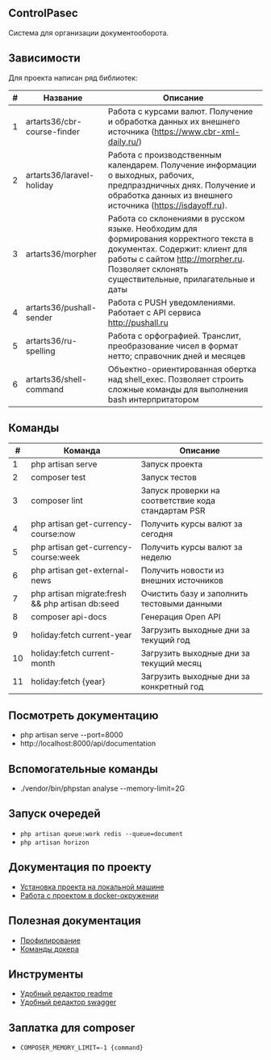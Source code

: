 ## ControlPasec

Система для организации документооборота.

## Зависимости

Для проекта написан ряд библиотек:

| #   | Название  | Описание   |
| ------------ | ------------ | ------------ |
| 1  | artarts36/cbr-course-finder  | Работа с курсами валют. Получение и обработка данных их внешнего источника (https://www.cbr-xml-daily.ru/)  |
|  2 | artarts36/laravel-holiday  | Работа с производственным календарем. Получение информации о выходных, рабочих, предпраздничных днях. Получение и обработка данных из внешнего источника (https://isdayoff.ru).  |
|  3 | artarts36/morpher  | Работа со склонениями в русском языке. Необходим для формирования корректного текста в документах. Содержит: клиент для работы с сайтом http://morpher.ru. Позволяет склонять существительные, прилагательные и даты   |
|  4 |  artarts36/pushall-sender  | Работа с PUSH уведомлениями. Работает с API сервиса http://pushall.ru  |
| 5  | artarts36/ru-spelling  | Работа с орфографией. Транслит,  преобразование чисел в формат нетто; справочник дней и месяцев  |
| 6  | artarts36/shell-command  | Объектно-ориентированная обертка над shell_exec. Позволяет строить сложные команды для выполнения bash интерпритатором  |

## Команды

| #   | Команда  | Описание   |
| ------------ | ------------ | ------------ |
| 1 | php artisan serve | Запуск проекта |
| 2 | composer test | Запуск тестов |
| 3 | composer lint | Запуск проверки на соответствие кода стандартам PSR |
| 4  | php artisan get-currency-course:now | Получить курсы валют за сегодня |
| 5  | php artisan get-currency-course:week | Получить курсы валют за неделю |
| 6 | php artisan get-external-news | Получить новости из внешних источников |
| 7 | php artisan migrate:fresh && php artisan db:seed | Очистить базу и заполнить тестовыми данными |
| 8 | composer api-docs | Генерация Open API |
| 9 | holiday:fetch current-year  | Загрузить выходные дни за текущий год  |
| 10 | holiday:fetch current-month | Загрузить выходные дни за текущий месяц |
| 11 | holiday:fetch {year} | Загрузить выходные дни за конкретный год |

## Посмотреть документацию
- php artisan serve --port=8000
- http://localhost:8000/api/documentation

## Вспомогательные команды
- ./vendor/bin/phpstan analyse --memory-limit=2G

## Запуск очередей
- `php artisan queue:work redis --queue=document`
- `php artisan horizon`

## Документация по проекту
* [Установка проекта на локальной машине](docs/install.local.md)
* [Работа с проектом в docker-окружении](docs/run.docker.md)

## Полезная документация
* [Профилирование](docs/profiling.md)
* [Команды докера](docs/docker.commands.md)

## Инструменты
* [Удобный редактор readme](https://pandao.github.io/editor.md/en.html)
* [Удобный редактор swagger](https://editor.swagger.io)

## Заплатка для composer
- `COMPOSER_MEMORY_LIMIT=-1 {command}`
